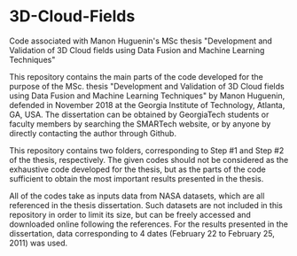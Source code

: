# 3D-Cloud-Fields
Code associated with Manon Huguenin's MSc thesis "Development and Validation of 3D Cloud fields using Data Fusion and Machine Learning Techniques"

This repository contains the main parts of the code developed for the purpose of the MSc. thesis "Development and Validation of 3D Cloud fields using Data Fusion and Machine Learning Techniques" by Manon Huguenin, defended in November 2018 at the Georgia Institute of Technology, Atlanta, GA, USA. The dissertation can be obtained by GeorgiaTech students or faculty members by searching the SMARTech website, or by anyone by directly contacting the author through Github.

This repository contains two folders, corresponding to Step #1 and Step #2 of the thesis, respectively. The given codes should not be considered as the exhaustive code developed for the thesis, but as the parts of the code sufficient to obtain the most important results presented in the thesis. 

All of the codes take as inputs data from NASA datasets, which are all referenced in the thesis dissertation. Such datasets are not included in this repository in order to limit its size, but can be freely accessed and downloaded online following the references. For the results presented in the dissertation, data corresponding to 4 dates (February 22 to February 25, 2011) was used. 
